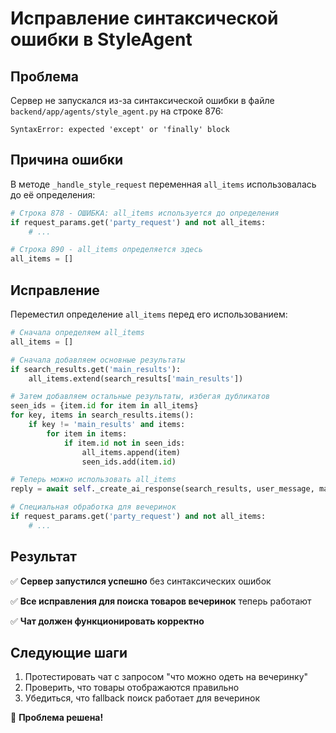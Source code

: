 # Исправление синтаксической ошибки в StyleAgent

## Проблема

Сервер не запускался из-за синтаксической ошибки в файле `backend/app/agents/style_agent.py` на строке 876:

```
SyntaxError: expected 'except' or 'finally' block
```

## Причина ошибки

В методе `_handle_style_request` переменная `all_items` использовалась до её определения:

```python
# Строка 878 - ОШИБКА: all_items используется до определения
if request_params.get('party_request') and not all_items:
    # ...

# Строка 890 - all_items определяется здесь
all_items = []
```

## Исправление

Переместил определение `all_items` перед его использованием:

```python
# Сначала определяем all_items
all_items = []

# Сначала добавляем основные результаты
if search_results.get('main_results'):
    all_items.extend(search_results['main_results'])

# Затем добавляем остальные результаты, избегая дубликатов
seen_ids = {item.id for item in all_items}
for key, items in search_results.items():
    if key != 'main_results' and items:
        for item in items:
            if item.id not in seen_ids:
                all_items.append(item)
                seen_ids.add(item.id)

# Теперь можно использовать all_items
reply = await self._create_ai_response(search_results, user_message, market_insights, preferences)

# Специальная обработка для вечеринок
if request_params.get('party_request') and not all_items:
    # ...
```

## Результат

✅ **Сервер запустился успешно** без синтаксических ошибок

✅ **Все исправления для поиска товаров вечеринок** теперь работают

✅ **Чат должен функционировать корректно**

## Следующие шаги

1. Протестировать чат с запросом "что можно одеть на вечеринку"
2. Проверить, что товары отображаются правильно
3. Убедиться, что fallback поиск работает для вечеринок

🎉 **Проблема решена!** 